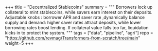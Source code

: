 
+++
title = "Decentralized Stablecoins"
summary = """
Borrowers lock up collateral to mint stablecoins, while savers earn interest on their deposits. Adjustable knobs : borrower APR and saver rate ,dynamically balance supply and demand: higher saver rates attract deposits, while lower borrowing rates boost lending. If collateral value falls too far, liquidation kicks in to protect the system.
"""
tags = ["data", "pipeline", "agri"]
repo = "https://github.com/revmag/Transformers-from-scratch/tree/main"
weight=5
+++

